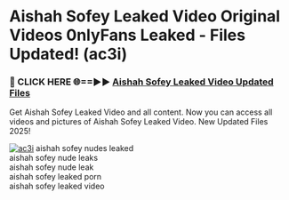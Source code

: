 # Aishah Sofey Leaked Video Original Videos 0nlyFans Leaked - Files Updated! (ac3i)

<h3>🔴 CLICK HERE 🌐==►► <a href="https://tinyurl.com/x26r9saj" rel="nofollow">Aishah Sofey Leaked Video Updated Files</a></h3>

Get Aishah Sofey Leaked Video and all content. Now you can access all videos and pictures of Aishah Sofey Leaked Video. New Updated Files 2025!

[![ac3i](https://i.imgur.com/LkgZPqh.gif)](https://tinyurl.com/x26r9saj)
aishah sofey nudes leaked<br>
aishah sofey nude leaks<br>
aishah sofey nude leak<br>
aishah sofey leaked porn<br>
aishah sofey leaked video